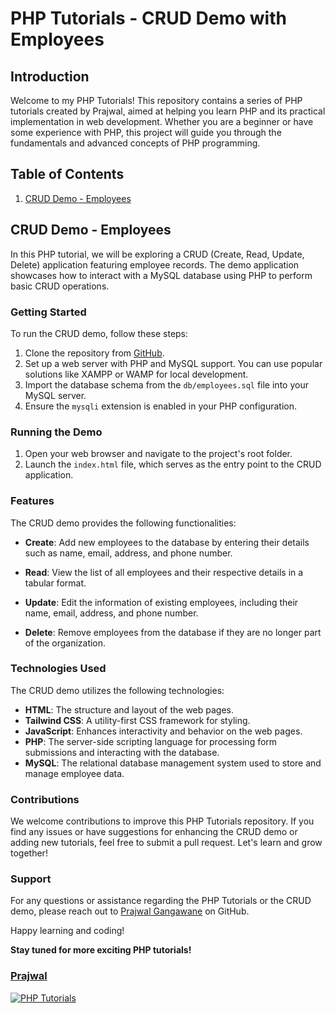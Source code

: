 # PHP Tutorials - CRUD Demo with Employees 

## Introduction

Welcome to my PHP Tutorials! This repository contains a series of PHP tutorials created by Prajwal, aimed at helping you learn PHP and its practical implementation in web development. Whether you are a beginner or have some experience with PHP, this project will guide you through the fundamentals and advanced concepts of PHP programming.

## Table of Contents

1. [CRUD Demo - Employees](#crud-demo---employees)

## CRUD Demo - Employees

In this PHP tutorial, we will be exploring a CRUD (Create, Read, Update, Delete) application featuring employee records. The demo application showcases how to interact with a MySQL database using PHP to perform basic CRUD operations.

### Getting Started

To run the CRUD demo, follow these steps:

1. Clone the repository from [GitHub](https://github.com/prajwalgangawane/php-tutorials).
2. Set up a web server with PHP and MySQL support. You can use popular solutions like XAMPP or WAMP for local development.
3. Import the database schema from the `db/employees.sql` file into your MySQL server.
4. Ensure the `mysqli` extension is enabled in your PHP configuration.

### Running the Demo

1. Open your web browser and navigate to the project's root folder.
2. Launch the `index.html` file, which serves as the entry point to the CRUD application.

### Features

The CRUD demo provides the following functionalities:

- **Create**: Add new employees to the database by entering their details such as name, email, address, and phone number.

- **Read**: View the list of all employees and their respective details in a tabular format.

- **Update**: Edit the information of existing employees, including their name, email, address, and phone number.

- **Delete**: Remove employees from the database if they are no longer part of the organization.

### Technologies Used

The CRUD demo utilizes the following technologies:

- **HTML**: The structure and layout of the web pages.
- **Tailwind CSS**: A utility-first CSS framework for styling.
- **JavaScript**: Enhances interactivity and behavior on the web pages.
- **PHP**: The server-side scripting language for processing form submissions and interacting with the database.
- **MySQL**: The relational database management system used to store and manage employee data.

### Contributions

We welcome contributions to improve this PHP Tutorials repository. If you find any issues or have suggestions for enhancing the CRUD demo or adding new tutorials, feel free to submit a pull request. Let's learn and grow together!

### Support

For any questions or assistance regarding the PHP Tutorials or the CRUD demo, please reach out to [Prajwal Gangawane](https://github.com/prajwalgangawane) on GitHub.

Happy learning and coding!

**Stay tuned for more exciting PHP tutorials!**

[<h3>Prajwal</h3>
![PHP Tutorials](https://avatars.githubusercontent.com/u/46399757?v=4&size=64)
](https://github.com/prajwalgangawane) <br/>
